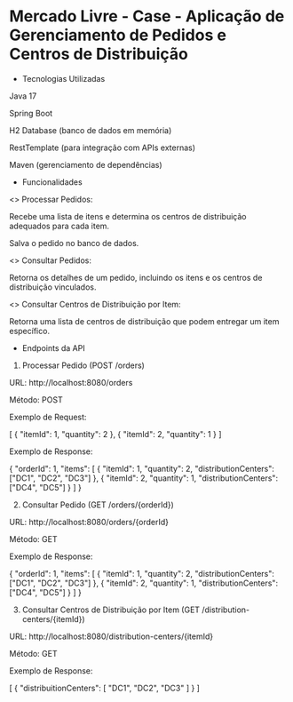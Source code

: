 # Mercado Livre - Case - Aplicação de Gerenciamento de Pedidos e Centros de Distribuição



* Tecnologias Utilizadas
  
Java 17

Spring Boot

H2 Database (banco de dados em memória)

RestTemplate (para integração com APIs externas)

Maven (gerenciamento de dependências)



* Funcionalidades
  
<> Processar Pedidos:

Recebe uma lista de itens e determina os centros de distribuição adequados para cada item.

Salva o pedido no banco de dados.

<> Consultar Pedidos:

Retorna os detalhes de um pedido, incluindo os itens e os centros de distribuição vinculados.

<> Consultar Centros de Distribuição por Item:

Retorna uma lista de centros de distribuição que podem entregar um item específico.



* Endpoints da API

1. Processar Pedido (POST /orders)

URL: http://localhost:8080/orders

Método: POST

Exemplo de Request:

[
    {
        "itemId": 1,
        "quantity": 2
    },
    {
        "itemId": 2,
        "quantity": 1
    }
]

Exemplo de Response:

{
    "orderId": 1,
    "items": [
        {
            "itemId": 1,
            "quantity": 2,
            "distributionCenters": ["DC1", "DC2", "DC3"]
        },
        {
            "itemId": 2,
            "quantity": 1,
            "distributionCenters": ["DC4", "DC5"]
        }
    ]
}

2. Consultar Pedido (GET /orders/{orderId})

URL: http://localhost:8080/orders/{orderId}

Método: GET

Exemplo de Response:

{
    "orderId": 1,
    "items": [
        {
            "itemId": 1,
            "quantity": 2,
            "distributionCenters": ["DC1", "DC2", "DC3"]
        },
        {
            "itemId": 2,
            "quantity": 1,
            "distributionCenters": ["DC4", "DC5"]
        }
    ]
}

3. Consultar Centros de Distribuição por Item (GET /distribution-centers/{itemId})

URL: http://localhost:8080/distribution-centers/{itemId}

Método: GET

Exemplo de Response:

[
    {
        "distribuitionCenters": [
            "DC1",
            "DC2",
            "DC3"
        ]
    }
]
